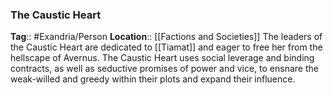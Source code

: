 ### The Caustic Heart
**Tag**:: #Exandria/Person
**Location**:: [[Factions and Societies]]
The leaders of the Caustic Heart are dedicated to [[Tiamat]] and eager to free her from the hellscape of Avernus. The Caustic Heart uses social leverage and binding contracts, as well as seductive promises of power and vice, to ensnare the weak-willed and greedy within their plots and expand their influence.
